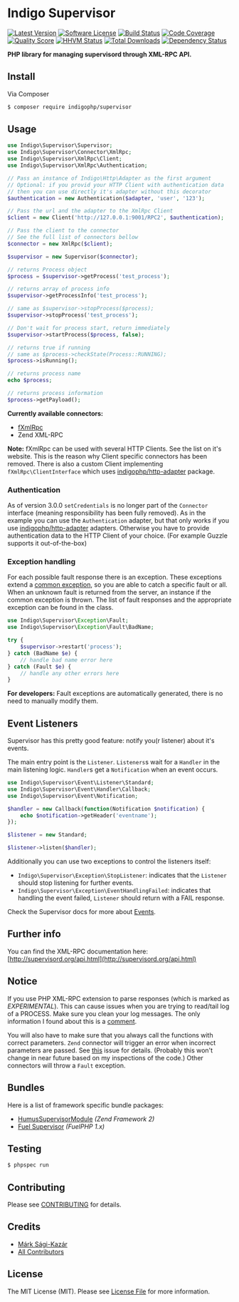 # Indigo Supervisor

[![Latest Version](https://img.shields.io/github/release/indigophp/supervisor.svg?style=flat-square)](https://github.com/indigophp/supervisor/releases)
[![Software License](https://img.shields.io/badge/license-MIT-brightgreen.svg?style=flat-square)](LICENSE)
[![Build Status](https://img.shields.io/travis/indigophp/supervisor/develop.svg?style=flat-square)](https://travis-ci.org/indigophp/supervisor)
[![Code Coverage](https://img.shields.io/scrutinizer/coverage/g/indigophp/supervisor.svg?style=flat-square)](https://scrutinizer-ci.com/g/indigophp/supervisor)
[![Quality Score](https://img.shields.io/scrutinizer/g/indigophp/supervisor.svg?style=flat-square)](https://scrutinizer-ci.com/g/indigophp/supervisor)
[![HHVM Status](https://img.shields.io/hhvm/indigophp/supervisor.svg?style=flat-square)](http://hhvm.h4cc.de/package/indigophp/supervisor)
[![Total Downloads](https://img.shields.io/packagist/dt/indigophp/supervisor.svg?style=flat-square)](https://packagist.org/packages/indigophp/supervisor)
[![Dependency Status](https://www.versioneye.com/user/projects/53c28cef5a1b3479ca000b48/badge.svg?style=flat)](https://www.versioneye.com/user/projects/53c28cef5a1b3479ca000b48)

**PHP library for managing supervisord through XML-RPC API.**


## Install

Via Composer

``` bash
$ composer require indigophp/supervisor
```


## Usage

``` php
use Indigo\Supervisor\Supervisor;
use Indigo\Supervisor\Connector\XmlRpc;
use Indigo\Supervisor\XmlRpc\Client;
use Indigo\Supervisor\XmlRpc\Authentication;

// Pass an instance of Indigo\Http\Adapter as the first argument
// Optional: if you provid your HTTP Client with authentication data
// then you can use directly it's adapter without this decorator
$authentication = new Authentication($adapter, 'user', '123');

// Pass the url and the adapter to the XmlRpc Client
$client = new Client('http://127.0.0.1:9001/RPC2', $authentication);

// Pass the client to the connector
// See the full list of connectors bellow
$connector = new XmlRpc($client);

$supervisor = new Supervisor($connector);

// returns Process object
$process = $supervisor->getProcess('test_process');

// returns array of process info
$supervisor->getProcessInfo('test_process');

// same as $supervisor->stopProcess($process);
$supervisor->stopProcess('test_process');

// Don't wait for process start, return immediately
$supervisor->startProcess($process, false);

// returns true if running
// same as $process->checkState(Process::RUNNING);
$process->isRunning();

// returns process name
echo $process;

// returns process information
$process->getPayload();
```

**Currently available connectors:**

* [fXmlRpc](https://github.com/lstrojny/fxmlrpc)
* Zend XML-RPC

**Note:** fXmlRpc can be used with several HTTP Clients. See the list on it's website. This is the reason why Client specific connectors has been removed. There is also a custom Client implementing `fXmlRpc\ClientInterface` which uses [indigophp/http-adapter](https://github.com/indigophp/http-adapter) package.


### Authentication

As of version 3.0.0 `setCredentials` is no longer part of the `Connector` interface (meaning responsibility has been fully removed). As in the example you can use the `Authentication` adapter, but that only works if you use [indigophp/http-adapter](https://github.com/indigophp/http-adapter) adapters. Otherwise you have to provide authentication data to the HTTP Client of your choice. (For example Guzzle supports it out-of-the-box)


### Exception handling

For each possible fault response there is an exception. These exceptions extend a [common exception](src/Exception/Fault.php), so you are able to catch a specific fault or all. When an unknown fault is returned from the server, an instance if the common exception is thrown. The list of fault responses and the appropriate exception can be found in the class.

``` php
use Indigo\Supervisor\Exception\Fault;
use Indigo\Supervisor\Exception\Fault\BadName;

try {
	$supervisor->restart('process');
} catch (BadName $e) {
	// handle bad name error here
} catch (Fault $e) {
	// handle any other errors here
}
```

**For developers:** Fault exceptions are automatically generated, there is no need to manually modify them.


## Event Listeners

Supervisor has this pretty good feature: notify you(r listener) about it's events.

The main entry point is the `Listener`. `Listeners`s wait for a `Handler` in the main listening logic. `Handler`s get a `Notification` when an event occurs.


``` php
use Indigo\Supervisor\Event\Listener\Standard;
use Indigo\Supervisor\Event\Handler\Callback;
use Indigo\Supervisor\Event\Notification;

$handler = new Callback(function(Notification $notification) {
	echo $notification->getHeader('eventname');
});

$listener = new Standard;

$listener->listen($handler);
```

Additionally you can use two exceptions to control the listeners itself:

- `Indigo\Supervisor\Exception\StopListener`: indicates that the `Listener` should stop listening for further events.
- `Indigo\Supervisor\Exception\EventHandlingFailed`: indicates that handling the event failed, `Listener` should return with a FAIL response.

Check the Supervisor docs for more about [Events](http://supervisord.org/events.htm).


## Further info

You can find the XML-RPC documentation here:
[http://supervisord.org/api.html](http://supervisord.org/api.html)


## Notice

If you use PHP XML-RPC extension to parse responses (which is marked as *EXPERIMENTAL*). This can cause issues when you are trying to read/tail log of a PROCESS. Make sure you clean your log messages. The only information I found about this is a [comment](http://www.php.net/function.xmlrpc-decode#44213).

You will also have to make sure that you always call the functions with correct parameters. `Zend` connector will trigger an error when incorrect parameters are passed. See [this](https://github.com/zendframework/zf2/issues/6455) issue for details. (Probably this won't change in near future based on my inspections of the code.) Other connectors will throw a `Fault` exception.


## Bundles

Here is a list of framework specific bundle packages:

- [HumusSupervisorModule](https://github.com/prolic/HumusSupervisorModule) *(Zend Framework 2)*
- [Fuel Supervisor](https://github.com/indigophp/fuel-supervisor) *(FuelPHP 1.x)*


## Testing

``` bash
$ phpspec run
```


## Contributing

Please see [CONTRIBUTING](CONTRIBUTING.md) for details.


## Credits

- [Márk Sági-Kazár](https://github.com/sagikazarmark)
- [All Contributors](https://github.com/indigophp/supervisor/contributors)


## License

The MIT License (MIT). Please see [License File](LICENSE) for more information.
